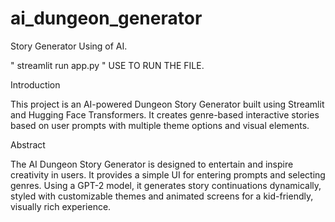 # ai_dungeon_generator
Story Generator Using of AI.

" streamlit run app.py " USE TO RUN THE FILE.


Introduction

This project is an AI-powered Dungeon Story Generator built using Streamlit and Hugging Face
Transformers. It creates genre-based interactive stories based on user prompts with multiple theme options
and visual elements.

Abstract

The AI Dungeon Story Generator is designed to entertain and inspire creativity in users. It provides a simple
UI for entering prompts and selecting genres. Using a GPT-2 model, it generates story continuations
dynamically, styled with customizable themes and animated screens for a kid-friendly, visually rich
experience.
